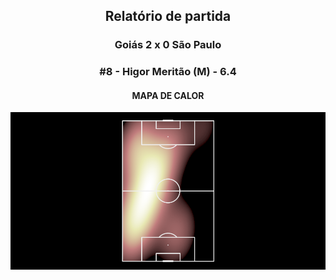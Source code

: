 <h2 style="text-align: center;">Relatório de partida</h3>

<h3 style="text-align: center;">Goiás 2 x 0 São Paulo</h3>

<h3 style="text-align: center;">#8 - Higor Meritão (M) - 6.4</h3>

<h4 style="text-align: center;">MAPA DE CALOR</h3>
<img src=heatmaps/11067420_973845.png>
